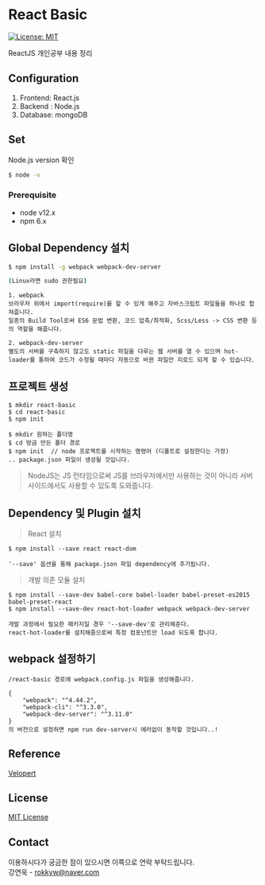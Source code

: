 # React Basic

[![License: MIT](https://img.shields.io/badge/License-MIT-yellow.svg)](https://opensource.org/licenses/MIT)


ReactJS 개인공부 내용 정리  

## Configuration

1. Frontend: React.js
2. Backend : Node.js
3. Database: mongoDB


## Set
Node.js version 확인
```sh
$ node -v
```

### Prerequisite

- node v12.x
- npm 6.x

## Global Dependency 설치
```sh
$ npm install -g webpack webpack-dev-server  

(Linux라면 sudo 권한필요)
```
```
1. webpack
브라우저 위에서 import(require)를 할 수 있게 해주고 자바스크립트 파일들을 하나로 합쳐줍니다. 
일종의 Build Tool로써 ES6 문법 변환, 코드 압축/최적화, Scss/Less -> CSS 변환 등의 역할을 해줍니다.

2. webpack-dev-server
별도의 서버를 구축하지 않고도 static 파일을 다루는 웹 서버를 열 수 있으며 hot-loader를 통하여 코드가 수정될 때마다 자동으로 바뀐 파일만 리로드 되게 할 수 있습니다.
```

## 프로젝트 생성
```
$ mkdir react-basic
$ cd react-basic
$ npm init
```
```
$ mkdir 원하는 폴더명
$ cd 방금 만든 폴더 경로
$ npm init  // node 프로젝트를 시작하는 명령어 (디폴트로 설정한다는 가정)
.. package.json 파일이 생성될 것입니다.
```
> NodeJS는 JS 런타임으로써 JS를 브라우저에서만 사용하는 것이 아니라 서버 사이드에서도 사용할 수 있도록 도와줍니다.


## Dependency 및 Plugin 설치
> React 설치
```
$ npm install --save react react-dom   

'--save' 옵션을 통해 package.json 파일 dependency에 추가됩니다.
```
> 개발 의존 모듈 설치   
```
$ npm install --save-dev babel-core babel-loader babel-preset-es2015 babel-preset-react
$ npm install --save-dev react-hot-loader webpack webpack-dev-server

개발 과정에서 필요한 패키지일 경우 '--save-dev'로 관리해준다.
react-hot-loader를 설치해줌으로써 특정 컴포넌트만 load 되도록 합니다.
```

## webpack 설정하기
```
/react-basic 경로에 webpack.config.js 파일을 생성해줍니다.

{
    "webpack": "^4.44.2",
    "webpack-cli": "^3.3.0",
    "webpack-dev-server": "^3.11.0"
}
의 버전으로 설정하면 npm run dev-server시 에러없이 동작할 것입니다..!
```

## Reference
[Velopert](https://www.youtube.com/channel/UCmMgRlN-3GKQ_CH7cOtLdvg)

## License

[MIT License](http://khuhub.khu.ac.kr/2017110267/myYoutube/blob/master/LICENSE)

## Contact

이용하시다가 궁금한 점이 있으시면 이쪽으로 연락 부탁드립니다.  
강연욱 - rokkyw@naver.com
